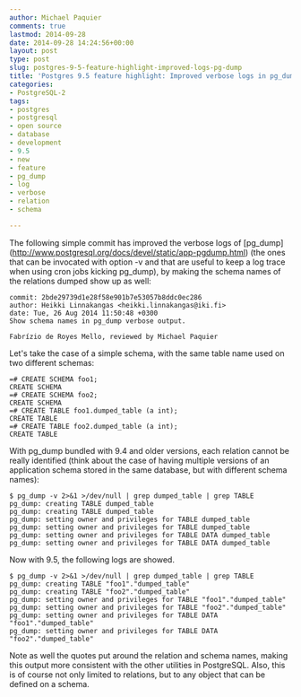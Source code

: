 ```yaml
---
author: Michael Paquier
comments: true
lastmod: 2014-09-28
date: 2014-09-28 14:24:56+00:00
layout: post
type: post
slug: postgres-9-5-feature-highlight-improved-logs-pg-dump
title: 'Postgres 9.5 feature highlight: Improved verbose logs in pg_dump'
categories:
- PostgreSQL-2
tags:
- postgres
- postgresql
- open source
- database
- development
- 9.5
- new
- feature
- pg_dump
- log
- verbose
- relation
- schema

---
```


The following simple commit has improved the verbose logs of [pg\_dump]
(http://www.postgresql.org/docs/devel/static/app-pgdump.html) (the
ones that can be invocated with option -v and that are useful to keep a
log trace when using cron jobs kicking pg\_dump), by making the schema
names of the relations dumped show up as well:

    commit: 2bde29739d1e28f58e901b7e53057b8ddc0ec286
    author: Heikki Linnakangas <heikki.linnakangas@iki.fi>
    date: Tue, 26 Aug 2014 11:50:48 +0300
    Show schema names in pg_dump verbose output.

    Fabrízio de Royes Mello, reviewed by Michael Paquier

Let's take the case of a simple schema, with the same table name used
on two different schemas:

    =# CREATE SCHEMA foo1;
    CREATE SCHEMA
    =# CREATE SCHEMA foo2;
    CREATE SCHEMA
    =# CREATE TABLE foo1.dumped_table (a int);
    CREATE TABLE
    =# CREATE TABLE foo2.dumped_table (a int);
    CREATE TABLE

With pg\_dump bundled with 9.4 and older versions, each relation cannot
be really identified (think about the case of having multiple versions
of an application schema stored in the same database, but with different
schema names):

    $ pg_dump -v 2>&1 >/dev/null | grep dumped_table | grep TABLE
    pg_dump: creating TABLE dumped_table
    pg_dump: creating TABLE dumped_table
    pg_dump: setting owner and privileges for TABLE dumped_table
    pg_dump: setting owner and privileges for TABLE dumped_table
    pg_dump: setting owner and privileges for TABLE DATA dumped_table
    pg_dump: setting owner and privileges for TABLE DATA dumped_table

Now with 9.5, the following logs are showed.

    $ pg_dump -v 2>&1 >/dev/null | grep dumped_table | grep TABLE
    pg_dump: creating TABLE "foo1"."dumped_table"
    pg_dump: creating TABLE "foo2"."dumped_table"
    pg_dump: setting owner and privileges for TABLE "foo1"."dumped_table"
    pg_dump: setting owner and privileges for TABLE "foo2"."dumped_table"
    pg_dump: setting owner and privileges for TABLE DATA "foo1"."dumped_table"
    pg_dump: setting owner and privileges for TABLE DATA "foo2"."dumped_table"

Note as well the quotes put around the relation and schema names, making
this output more consistent with the other utilities in PostgreSQL. Also,
this is of course not only limited to relations, but to any object that
can be defined on a schema.
